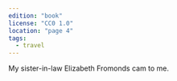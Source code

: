 ```yaml
---
edition: "book"
license: "CC0 1.0"
location: "page 4"
tags:
  - travel
---
```

My sister-in-law Elizabeth Fromonds cam to me.

